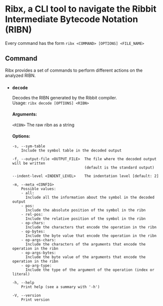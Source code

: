 # Ribx, a CLI tool to navigate the Ribbit Intermediate Bytecode Notation (RIBN)

Every command has the form `ribx <COMMAND> [OPTIONS] <FILE_NAME>`

## Command

Ribx provides a set of commands to perform different actions on the analyzed RIBN.


- ### `decode`
    Decodes the RIBN generated by the Ribbit compiler.  
    Usage: `ribx decode [OPTIONS] <RIBN>`

    #### Arguments:
    `<RIBN>` The raw ribn as a string

    #### Options:
         
      -s, --sym-table
          Include the symbol table in the decoded output

      -f, --output-file <OUTPUT_FILE>  The file where the decoded output will be written
                                       (default is the standard output)

      --indent-level <INDENT_LEVEL>    The indentation level [default: 2]

      -m, --meta <CONFIG>
          Possible values:
          - all:
            Include all the information about the symbol in the decoded output
          - pos:
            Include the absolute position of the symbol in the ribn
          - rel-pos:
            Include the relative position of the symbol in the ribn
          - op-chars:
            Include the characters that encode the operation in the ribn
          - op-bytes:
            Include the byte value that encode the operation in the ribn
          - op-args-chars:
            Include the characters of the arguments that encode the operation in the ribn
          - op-args-bytes:
            Include the byte value of the arguments that encode the operation in the ribn
          - op-arg-type:
            Include the type of the argument of the operation (index or literal)

      -h, --help
          Print help (see a summary with '-h')

      -V, --version
          Print version
